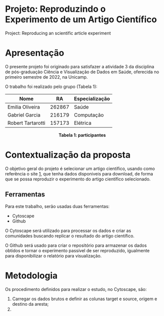 # Projeto: Reproduzindo o Experimento de um Artigo Científico

Project: Reproducing an scientific article experiment

# Apresentação

O presente projeto foi originado para satisfazer a atividade 3 da disciplina de pós-graduação Ciência e Visualização de Dados em Saúde, oferecida no primeiro semestre de 2022, na Unicamp.

O trabalho foi realizado pelo grupo (Tabela 1):

Nome                | RA      | Especialização
--------------------|---------|---------------
Emilia Oliveira     | 262867  | Saúde
Gabriel Garcia      | 216179  | Computação
Robert Tartarotti   | 157173  | Elétrica

<center><b>Tabela 1: participantes</b></center>

# Contextualização da proposta

O objetivo geral do projeto é selecionar um artigo científico, usando como referência o site [1](https://icon.colorado.edu/#!/networks), que tenha dados disponiveis para download, de forma que se possa reproduzir o experimento do artigo científico selecionado.

## Ferramentas

Para este trabalho, serão usadas duas ferramentas:

*   Cytoscape
*   Github

O Cytoscape será utilizado para processar os dados e criar as comunidades buscando replicar o resultado do artigo científico.

O Github será usado para criar o repositório para armazenar os dados obtidos e tornar o experimento passível de ser reproduzido, igualmente para disponibilizar o relatório para visualização.

# Metodologia

Os procedimento definidos para realizar o estudo, no Cytoscape, são:

1.   Carregar os dados brutos e definir as colunas target e source, origem e destino da aresta;
2.   
